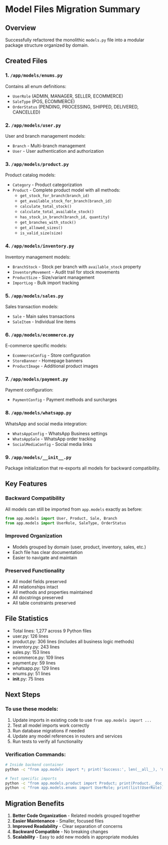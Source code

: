 # Model Files Migration Summary

## Overview
Successfully refactored the monolithic `models.py` file into a modular package structure organized by domain.

## Created Files

### 1. `/app/models/enums.py`
Contains all enum definitions:
- `UserRole` (ADMIN, MANAGER, SELLER, ECOMMERCE)
- `SaleType` (POS, ECOMMERCE)
- `OrderStatus` (PENDING, PROCESSING, SHIPPED, DELIVERED, CANCELLED)

### 2. `/app/models/user.py`
User and branch management models:
- `Branch` - Multi-branch management
- `User` - User authentication and authorization

### 3. `/app/models/product.py`
Product catalog models:
- `Category` - Product categorization
- `Product` - Complete product model with all methods:
  - `get_stock_for_branch(branch_id)`
  - `get_available_stock_for_branch(branch_id)`
  - `calculate_total_stock()`
  - `calculate_total_available_stock()`
  - `has_stock_in_branch(branch_id, quantity)`
  - `get_branches_with_stock()`
  - `get_allowed_sizes()`
  - `is_valid_size(size)`

### 4. `/app/models/inventory.py`
Inventory management models:
- `BranchStock` - Stock per branch with `available_stock` property
- `InventoryMovement` - Audit trail for stock movements
- `ProductSize` - Size/variant management
- `ImportLog` - Bulk import tracking

### 5. `/app/models/sales.py`
Sales transaction models:
- `Sale` - Main sales transactions
- `SaleItem` - Individual line items

### 6. `/app/models/ecommerce.py`
E-commerce specific models:
- `EcommerceConfig` - Store configuration
- `StoreBanner` - Homepage banners
- `ProductImage` - Additional product images

### 7. `/app/models/payment.py`
Payment configuration:
- `PaymentConfig` - Payment methods and surcharges

### 8. `/app/models/whatsapp.py`
WhatsApp and social media integration:
- `WhatsAppConfig` - WhatsApp Business settings
- `WhatsAppSale` - WhatsApp order tracking
- `SocialMediaConfig` - Social media links

### 9. `/app/models/__init__.py`
Package initialization that re-exports all models for backward compatibility.

## Key Features

### Backward Compatibility
All models can still be imported from `app.models` exactly as before:
```python
from app.models import User, Product, Sale, Branch
from app.models import UserRole, SaleType, OrderStatus
```

### Improved Organization
- Models grouped by domain (user, product, inventory, sales, etc.)
- Each file has clear documentation
- Easier to navigate and maintain

### Preserved Functionality
- All model fields preserved
- All relationships intact
- All methods and properties maintained
- All docstrings preserved
- All table constraints preserved

## File Statistics
- Total lines: 1,277 across 9 Python files
- user.py: 126 lines
- product.py: 306 lines (includes all business logic methods)
- inventory.py: 243 lines
- sales.py: 153 lines
- ecommerce.py: 109 lines
- payment.py: 59 lines
- whatsapp.py: 129 lines
- enums.py: 51 lines
- __init__.py: 75 lines

## Next Steps

### To use these models:
1. Update imports in existing code to use `from app.models import ...`
2. Test all model imports work correctly
3. Run database migrations if needed
4. Update any model references in routers and services
5. Run tests to verify all functionality

### Verification Commands:
```bash
# Inside backend container
python -c "from app.models import *; print('Success:', len(__all__), 'models')"

# Test specific imports
python -c "from app.models.product import Product; print(Product.__doc__)"
python -c "from app.models.enums import UserRole; print(list(UserRole))"
```

## Migration Benefits
1. **Better Code Organization** - Related models grouped together
2. **Easier Maintenance** - Smaller, focused files
3. **Improved Readability** - Clear separation of concerns
4. **Backward Compatible** - No breaking changes
5. **Scalability** - Easy to add new models in appropriate modules
